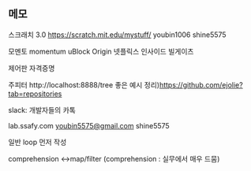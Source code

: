 ## 메모

스크래치 3.0
https://scratch.mit.edu/mystuff/
youbin1006
shine5575

모멘토 momentum
uBlock Origin
넷플릭스 인사이드 빌게이츠



제어판 자격증명

주피터
http://localhost:8888/tree
좋은 예시 정리)https://github.com/ejolie?tab=repositories

slack: 개발자들의 카톡

lab.ssafy.com
youbin5575@gmail.com
shine5575



일반 loop 먼저 작성

comprehension <->map/filter
(comprehension : 실무에서 매우 드뭄)